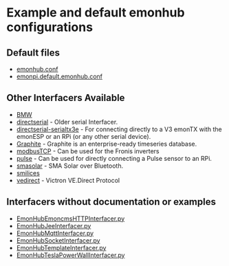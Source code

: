 # Example and default emonhub configurations

## Default files

* [emonhub.conf](emonhub.conf)
* [emonpi.default.emonhub.conf](emonpi.default.emonhub.conf)

## Other Interfacers Available

* [BMW](interfacer_examples/bmw/readme.md)
* [directserial](interfacer_examples/directserial/readme.md) - Older serial Interfacer.
* [directserial-serialtx3e](interfacer_examples/directserial-serialtx3e/readme.md) - For connecting directly to a V3 emonTX with the emonESP or an RPi (or any other serial device).
* [Graphite](interfacer_examples/graphite/readme.md) - Graphite is an enterprise-ready timeseries database.
* [modbusTCP](interfacer_examples/modbus/readme.md) - Can be used for the Fronis inverters
* [pulse](interfacer_examples/pulse/readme.md) - Can be used for directly connecting a Pulse sensor to an RPi.
* [smasolar](interfacer_examples/smasolar/readme.md) - SMA Solar over Bluetooth.
* [smilices](interfacer_examples/smilices/readme.md)
* [vedirect](interfacer_examples/vedirect/readme.md) - Victron VE.Direct Protocol

## Interfacers without documentation or examples

* [EmonHubEmoncmsHTTPInterfacer.py](../src/interfacers/EmonHubEmoncmsHTTPInterfacer.py)
* [EmonHubJeeInterfacer.py](../src/interfacers/EmonHubJeeInterfacer.py)
* [EmonHubMqttInterfacer.py](../src/interfacers/EmonHubMqttInterfacer.py)
* [EmonHubSocketInterfacer.py](../src/interfacers/EmonHubSocketInterfacer.py)
* [EmonHubTemplateInterfacer.py](../src/interfacers/EmonHubTemplateInterfacer.py)
* [EmonHubTeslaPowerWallInterfacer.py](../src/interfacers/EmonHubTeslaPowerWallInterfacer.py)
